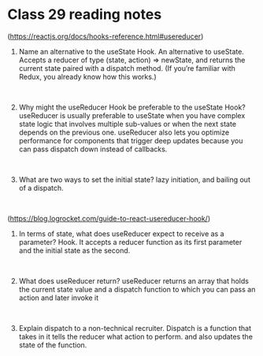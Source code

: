# Class 29 reading notes

(https://reactjs.org/docs/hooks-reference.html#usereducer)

1. Name an alternative to the useState Hook.
An alternative to useState. Accepts a reducer of type (state, action) => newState, and returns the current state paired with a dispatch method. (If you’re familiar with Redux, you already know how this works.)
<br>

2. Why might the useReducer Hook be preferable to the useState Hook?
useReducer is usually preferable to useState when you have complex state logic that involves multiple sub-values or when the next state depends on the previous one. useReducer also lets you optimize performance for components that trigger deep updates because you can pass dispatch down instead of callbacks.
<br>

3. What are two ways to set the initial state?
lazy initiation, and bailing out of a dispatch.
<br>

(https://blog.logrocket.com/guide-to-react-usereducer-hook/)

1. In terms of state, what does useReducer expect to receive as a parameter?
Hook. It accepts a reducer function as its first parameter and the initial state as the second.
<br>

2. What does useReducer return?
useReducer returns an array that holds the current state value and a dispatch function to which you can pass an action and later invoke it
<br>

3. Explain dispatch to a non-technical recruiter.
Dispatch is a function that takes in it tells the reducer what action to perform. and also updates the state of the function.
